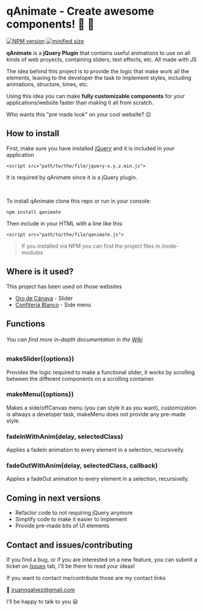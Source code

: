 # qAnimate - Create awesome components! :rainbow: :thought_balloon:
[![NPM version](https://img.shields.io/badge/npm%20version-1.0.1-blue.svg)](https://www.npmjs.com/package/qanimate)
[![minified size](https://img.shields.io/badge/minified%20size-3.05%20kb-green.svg)](https://github.com/jruanoDev/qAnimate/tree/master/minified)

**qAnimate** is a **jQuery Plugin** that contains useful animations to use on all kinds of web proyects, containing sliders, text effects, etc. All made with JS

The idea behind this project is to provide the logic that make work all the elements,
leaving to the developer the task to implement styles, including animations,
structure, times, etc.

Using this idea you can make **fully customizable components** for your applications/website
faster than making it all from scratch.

Who wants this "pre made look" on your cool website? :wink:

## How to install

First, make sure you have installed [jQuery](https://jquery.com/download/) and it is included in your application

``<script src="path/to/the/file/jquery-x.y.z.min.js">``

It is required by qAnimate since it is a jQuery plugin.

<br/>

To install qAnimate clone this repo or run in your console:

``npm install qanimate``

Then include in your HTML with a line like this:

``<script src="path/to/the/file/qanimate.js">``
> If you installed via NPM you can find the project files in /node-modules

## Where is it used?

This project has been used on those websites

- [Oro de Cánava](http://oro.quanticoapps.com) - Slider
- [Confitería Blanco](http://confiteriablanco.com) - Side menu

## Functions
###### You can find more in-depth documentation in the [Wiki](https://github.com/jruanoDev/qAnimate/wiki)

### makeSlider({options})

Provides the logic required to make a functional slider, it works by scrolling between
the different components on a scrolling container.

### makeMenu({options})

Makes a side/offCanvas menu (you can style it as you want), customization is allways
a developer task, makeMenu does not provide any pre-made style.

### fadeInWithAnim(delay, selectedClass)

Applies a fadeIn animation to every element in a selection, recursivelly.

### fadeOutWithAnim(delay, selectedClass, callback)

Applies a fadeOut animation to every element in a selection, recursivelly.

## Coming in next versions

- Refactor code to not requiring jQuery anymore
- Simplify code to make it easier to implement
- Provide pre-made bits of UI elements

## Contact and issues/contributing

If you find a bug, or if you are interested on a new feature, you can submit a
ticket on [Issues](https://github.com/jruanoDev/qAnimate/issues) tab, I'll be
there to read your ideas!

If you want to contact me/contribute those are my contact links

:email: jruanogalvez@gmail.com

I'll be happy to talk to you :smiley:
